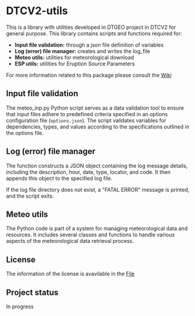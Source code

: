 # DTCV2-utils


This is a library with utilities developed in DTGEO project in DTCV2 for general purpose. This library contains scripts and functions required for:
- ****Input file validation:****  through a json file definition of variables
- ****Log (error) file manager:**** creates and writes the log_file
- ****Meteo utils:**** utilities for meteorological download
- ****ESP utils:**** utilities for Eruption Source Parameters 

For more information related to this package please consult the [Wiki](https://gitlab.geo3bcn.csic.es/dtgeo/WP5-general/dtcv2-utils-base/-/wikis/WP5-utilities) 
## Input file validation

The meteo_inp.py Python script serves as a data validation tool to ensure that input files adhere to predefined criteria specified in an options configuration file (`options.json`). The script validates variables for dependencies, types, and values according to the specifications outlined in the options file.

## Log (error) file manager 

The function constructs a JSON object containing the log message details, including the description, hour, date, type, locator, and code. It then appends this object to the specified log file.

If the log file directory does not exist, a "FATAL ERROR" message is printed, and the script exits.

## Meteo utils

The Python code is part of a system for managing meteorological data and resources. It includes several classes and functions to handle various aspects of the meteorological data retrieval process.

## License

The information of the license is avavilable in the [File](LICENSE.md)

## Project status
In progress
